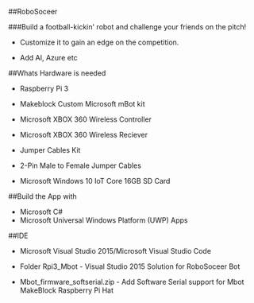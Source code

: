 ##RoboSoceer 

###Build a football-kickin' robot and challenge your friends on the pitch! 

- Customize it to gain an edge on the competition.

- Add AI, Azure etc

##Whats Hardware is needed

- Raspberry Pi 3

- Makeblock Custom Microsoft mBot kit

- Microsoft XBOX 360 Wireless Controller

- Microsoft XBOX 360 Wireless Reciever

- Jumper Cables Kit

- 2-Pin Male to Female Jumper Cables

- Microsoft Windows 10 IoT Core 16GB SD Card

##Build the App with 

- Microsoft C#
- Microsoft Universal Windows Platform (UWP) Apps

##IDE

- Microsoft Visual Studio 2015/Microsoft Visual Studio Code

- Folder Rpi3_Mbot - Visual Studio 2015 Solution for RoboSoceer Bot

- Mbot_firmware_softserial.zip - Add Software Serial support for Mbot MakeBlock Raspberry Pi Hat